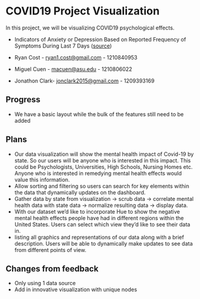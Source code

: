 # COVID19 Project Visualization

In this project, we will be visualizing COVID19 psychological effects.

* Indicators of Anxiety or Depression Based on Reported Frequency of Symptoms During Last 7 Days ([source](https://data.cdc.gov/NCHS/Indicators-of-Anxiety-or-Depression-Based-on-Repor/8pt5-q6wp))

* Ryan Cost - ryan1.cost@gmail.com - 1210840953
* Miguel Cuen - macuen@asu.edu - 1210806022
* Jonathon Clark- jonclark2015@gmail.com - 1209393169

## Progress

* We have a basic layout while the bulk of the features still need to be added

## Plans

* Our data visualization will show the mental health impact of Covid-19 by state. So our users will be anyone who is interested in this impact. This could be Psychologists, Universities, High Schools, Nursing Homes etc. Anyone who is interested in remedying mental health effects would value this information.
* Allow sorting and filtering so users can search for key elements within the data that dynamically updates on the dashboard.
* Gather data by state from visualization -> scrub data -> correlate mental health data with state data -> normalize resulting data -> display data.
* With our dataset we’d like to incorporate Hue to show the negative mental health effects people have had in different regions within the United States. Users can select which view they’d like to see their data in.
* listing all graphics and representations of our data along with a brief description. Users will be able to dynamically make updates to see data from different points of view.

## Changes from feedback

* Only using 1 data source
* Add in innovative visualization with unique nodes
